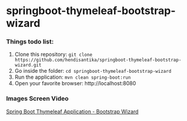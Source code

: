 # springboot-thymeleaf-bootstrap-wizard
### Things todo list:
1. Clone this repository: `git clone https://github.com/hendisantika/springboot-thymeleaf-bootstrap-wizard.git`
2. Go inside the folder: `cd springboot-thymeleaf-bootstrap-wizard`
3. Run the application: `mvn clean spring-boot:run`
4. Open your favorite browser: http://localhost:8080

### Images Screen Video

[Spring Boot Thymeleaf Application - Bootstrap Wizard](https://www.awesomescreenshot.com/video/1867492?key=fcddaea053eeb6ecc7bb7eda7dec6a41)

